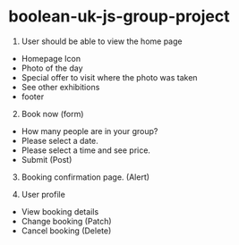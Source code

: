 # boolean-uk-js-group-project

1.	User should be able to view the home page
-	Homepage Icon
-	Photo of the day
-	Special offer to visit where the photo was taken
-	See other exhibitions
-	footer

2.	Book now (form)
- How many people are in your group?
-	Please select a date.
- Please select a time and see price.
-	Submit (Post)

3.	Booking confirmation page. (Alert)

4.	User profile 
- View booking details
-	Change booking (Patch)
-	Cancel booking (Delete)

